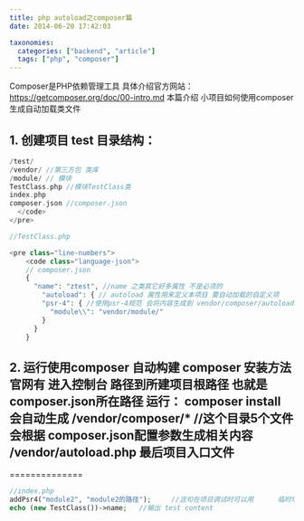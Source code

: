 ```yaml
---
title: php autoload之composer篇
date: 2014-06-20 17:42:03

taxonomies:
  categories: ["backend", "article"]
  tags: ["php", "composer"]
---
```


Composer是PHP依赖管理工具 具体介绍官方网站： https://getcomposer.org/doc/00-intro.md 本篇介绍 小项目如何使用composer生成自动加载类文件

## 1. 创建项目 test 目录结构：

```php
/test/
/vendor/ //第三方包 类库
/module/ // 模块
TestClass.php //模块TestClass类
index.php
composer.json //composer.json
  </code>
</pre>

//TestClass.php

<pre class="line-numbers">
    <code class="language-json">
    // composer.json 
    { 
      "name": "ztest", //name 之类其它好多属性 不是必须的 
        "autoload": { // autoload 属性用来定义本项目 要自动加载的自定义项 
        "psr-4": { //使用psr-4规范 会将内容生成到 vendor/composer/autoload-psr4.php 文件中 
          "module\\": "vendor/module/" 
        } 
      }
    }
```

## 2. 运行使用composer 自动构建 composer 安装方法官网有 进入控制台 路径到所建项目根路径 也就是composer.json所在路径 运行： composer install 会自动生成 /vendor/composer/* //这个目录5个文件 会根据 composer.json配置参数生成相关内容 /vendor/autoload.php 最后项目入口文件

==============

```php
//index.php
addPsr4("module2", "module2的路径");     //这句在项目调试时可以用      临时增加新的命名空间
echo (new TestClass())->name;   //输出 test content
```